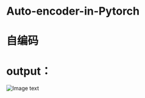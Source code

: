 # Auto-encoder-in-Pytorch
# 自编码
# output：

![Image text](https://github.com/shanggangli/Auto-encoder-in-Pytorch/blob/master/%E5%BE%AE%E4%BF%A1%E5%9B%BE%E7%89%87_20200604221646.png)
